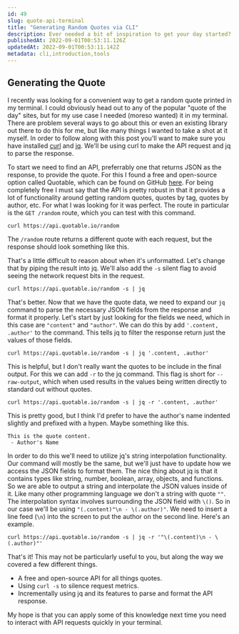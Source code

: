 ```yaml
---
id: 49
slug: quote-api-terminal
title: "Generating Random Quotes via CLI"
description: Ever needed a bit of inspiration to get your day started? In this post we'll be looking at how we can generate a random quote and easily format and print it in our terminal. While this may seem silly, I think some of this post will be relevant and applicable to other CLI based needs. Let's dive in!
publishedAt: 2022-09-01T00:53:11.126Z
updatedAt: 2022-09-01T00:53:11.142Z
metadata: cli,introduction,tools
---
```


## Generating the Quote

I recently was looking for a convenient way to get a random quote printed in my terminal. I could obviously head out to any of the popular "quote of the day" sites, but for my use case I needed (moreso wanted) it in my terminal. There are problem several ways to go about this or even an existing library out there to do this for me, but like many things I wanted to take a shot at it myself. In order to follow along with this post you'll want to make sure you have installed [curl](https://github.com/curl/curl) and [jq](https://github.com/stedolan/jq). We'll be using curl to make the API request and jq to parse the response.

To start we need to find an API, preferrably one that returns JSON as the response, to provide the quote. For this I found a free and open-source option called Quotable, which can be found on GitHub [here](https://github.com/lukePeavey/quotable). For being completely free I must say that the API is pretty robust in that it provides a lot of functionality around getting random quotes, quotes by tag, quotes by author, etc. For what I was looking for it was perfect. The route in particular is the `GET /random` route, which you can test with this command.

```shell
curl https://api.quotable.io/random
```

The `/random` route returns a different quote with each request, but the response should look something like this.

[]()

That's a little difficult to reason about when it's unformatted. Let's change that by piping the result into jq. We'll also add the `-s` silent flag to avoid seeing the network request bits in the request.

```shell
curl https://api.quotable.io/random -s | jq
```

[]()

That's better. Now that we have the quote data, we need to expand our `jq` command to parse the necessary JSON fields from the response and format it properly. Let's start by just looking for the fields we need, which in this case are `"content"` and `"author"`. We can do this by add `'.content, .author'` to the command. This tells jq to filter the response return just the values of those fields.

```shell
curl https://api.quotable.io/random -s | jq '.content, .author'
```

[]()

This is helpful, but I don't really want the quotes to be include in the final output. For this we can add `-r` to the jq command. This flag is short for `--raw-output`, which when used results in the values being written directly to standard out without quotes.

```shell
curl https://api.quotable.io/random -s | jq -r '.content, .author'
```

[]()

This is pretty good, but I think I'd prefer to have the author's name indented slightly and prefixed with a hypen. Maybe something like this.

```shell
This is the quote content.
 - Author's Name
```

In order to do this we'll need to utilize jq's string interpolation functionality. Our command will mostly be the same, but we'll just have to update how we access the JSON fields to format them. The nice thing about jq is that it contains types like string, number, boolean, array, objects, and functions. So we are able to output a string and interpolate the JSON values inside of it. Like many other programming language we don't a string with quote `""`. The interpolation syntax involves surrounding the JSON field with `\()`. So in our case we'll be using `"(.content)"\n - \(.author)"`. We need to insert a line feed (`\n`) into the screen to put the author on the second line. Here's an example.

```shell
curl https://api.quotable.io/random -s | jq -r '"\(.content)\n - \(.author)"'
```

[]()

That's it! This may not be particularly useful to you, but along the way we covered a few different things.

- A free and open-source API for all things quotes.
- Using `curl -s` to silence request metrics.
- Incrementally using jq and its features to parse and format the API response.

My hope is that you can apply some of this knowledge next time you need to interact with API requests quickly in your terminal.
